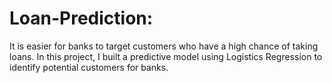 # Loan-Prediction:

It is easier for banks to target customers who have a high chance of taking loans. In this project, I built a predictive model using Logistics Regression to identify potential customers for banks.

